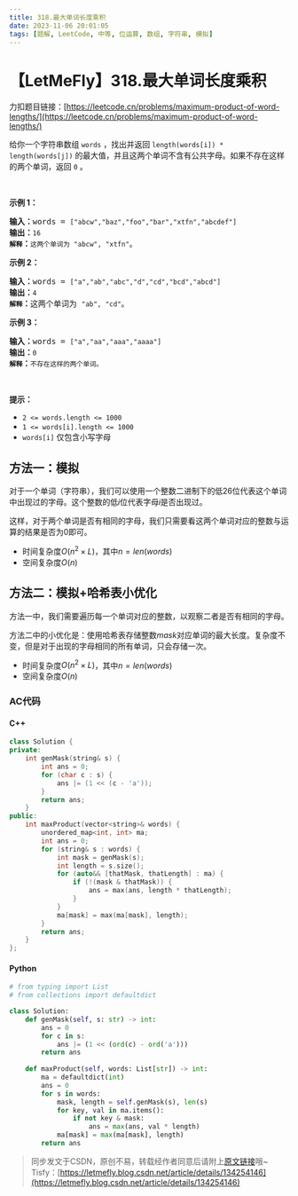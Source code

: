 ```yaml
---
title: 318.最大单词长度乘积
date: 2023-11-06 20:01:05
tags: [题解, LeetCode, 中等, 位运算, 数组, 字符串, 模拟]
---
```


# 【LetMeFly】318.最大单词长度乘积

力扣题目链接：[https://leetcode.cn/problems/maximum-product-of-word-lengths/](https://leetcode.cn/problems/maximum-product-of-word-lengths/)

<p>给你一个字符串数组&nbsp;<code>words</code> ，找出并返回 <code>length(words[i]) * length(words[j])</code>&nbsp;的最大值，并且这两个单词不含有公共字母。如果不存在这样的两个单词，返回 <code>0</code> 。</p>

<p>&nbsp;</p>

<p><strong>示例&nbsp;1：</strong></p>

<pre>
<strong>输入：</strong>words = <code>["abcw","baz","foo","bar","xtfn","abcdef"]</code>
<strong>输出：</strong><code>16 
<strong>解释</strong></code><strong>：</strong><code>这两个单词为<strong> </strong>"abcw", "xtfn"</code>。</pre>

<p><strong>示例 2：</strong></p>

<pre>
<strong>输入：</strong>words = <code>["a","ab","abc","d","cd","bcd","abcd"]</code>
<strong>输出：</strong><code>4 
<strong>解释</strong></code><strong>：</strong>这两个单词为 <code>"ab", "cd"</code>。</pre>

<p><strong>示例 3：</strong></p>

<pre>
<strong>输入：</strong>words = <code>["a","aa","aaa","aaaa"]</code>
<strong>输出：</strong><code>0 
<strong>解释</strong></code><strong>：</strong><code>不存在这样的两个单词。</code>
</pre>

<p>&nbsp;</p>

<p><strong>提示：</strong></p>

<ul>
	<li><code>2 &lt;= words.length &lt;= 1000</code></li>
	<li><code>1 &lt;= words[i].length &lt;= 1000</code></li>
	<li><code>words[i]</code>&nbsp;仅包含小写字母</li>
</ul>


    
## 方法一：模拟

对于一个单词（字符串），我们可以使用一个整数二进制下的低26位代表这个单词中出现过的字母。这个整数的低$i$位代表字母$i$是否出现过。

这样，对于两个单词是否有相同的字母，我们只需要看这两个单词对应的整数与运算的结果是否为$0$即可。

+ 时间复杂度$O(n^2\times L)$，其中$n=len(words)$
+ 空间复杂度$O(n)$

## 方法二：模拟+哈希表小优化

方法一中，我们需要遍历每一个单词对应的整数，以观察二者是否有相同的字母。

方法二中的小优化是：使用哈希表存储整数$mask$对应单词的最大长度。复杂度不变，但是对于出现的字母相同的所有单词，只会存储一次。

+ 时间复杂度$O(n^2\times L)$，其中$n=len(words)$
+ 空间复杂度$O(n)$

### AC代码

#### C++

```cpp
class Solution {
private:
    int genMask(string& s) {
        int ans = 0;
        for (char c : s) {
            ans |= (1 << (c - 'a'));
        }
        return ans;
    }
public:
    int maxProduct(vector<string>& words) {
        unordered_map<int, int> ma;
        int ans = 0;
        for (string& s : words) {
            int mask = genMask(s);
            int length = s.size();
            for (auto&& [thatMask, thatLength] : ma) {
                if (!(mask & thatMask)) {
                    ans = max(ans, length * thatLength);
                }
            }
            ma[mask] = max(ma[mask], length);
        }
        return ans;
    }
};
```

#### Python

```python
# from typing import List
# from collections import defaultdict

class Solution:
    def genMask(self, s: str) -> int:
        ans = 0
        for c in s:
            ans |= (1 << (ord(c) - ord('a')))
        return ans
    
    def maxProduct(self, words: List[str]) -> int:
        ma = defaultdict(int)
        ans = 0
        for s in words:
            mask, length = self.genMask(s), len(s)
            for key, val in ma.items():
                if not key & mask:
                    ans = max(ans, val * length)
            ma[mask] = max(ma[mask], length)
        return ans
```

> 同步发文于CSDN，原创不易，转载经作者同意后请附上[原文链接](https://blog.tisfy.eu.org/2023/11/06/LeetCode%200318.%E6%9C%80%E5%A4%A7%E5%8D%95%E8%AF%8D%E9%95%BF%E5%BA%A6%E4%B9%98%E7%A7%AF/)哦~
> Tisfy：[https://letmefly.blog.csdn.net/article/details/134254146](https://letmefly.blog.csdn.net/article/details/134254146)
